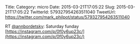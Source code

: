 Title: 
Category: micro
Date: 2015-03-21T17:05:22
Slug: 2015-03-21T17:05:22
TwitterId: 579327954263511040
TweetUrl: https://twitter.com/mark_philpot/status/579327954263511040

RT [@annbordetsky](https://twitter.com/annbordetsky): Saturday funday [https://instagram.com/p/0f0y6up23c/](https://instagram.com/p/0f0y6up23c/)